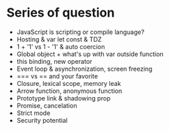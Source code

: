 
# Series of question
* JavaScript is scripting or compile language?
* Hosting & var let const & TDZ
* 1 + '1' vs 1 - '1' & auto coercion
* Global object + what's up with var outside function
* this binding, new operator
* Event loop & asynchronization, screen freezing
* === vs == and your favorite
* Closure, lexical scope, memory leak
* Arrow function, anonymous function
* Prototype link & shadowing prop
* Promise, cancelation
* Strict mode
* Security potential

